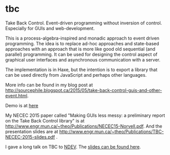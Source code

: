 # tbc
Take Back Control. Event-driven programming without inversion of control. Especially for GUIs and web-development.

This is a process-algebra-inspired and monadic approach to event driven programming. The idea is to replace ad-hoc approaches
and state-based approaches with an approach that is more like good old sequential (and parallel) programming. It can be used 
for designing the control aspect of graphical user interfaces and asynchronous communication with a server.

The implementation is in Haxe, but the intention is to export a library that can be used directly from JavaScript and perhaps
other languages.

More info can be found in my blog post at <http://sourcephile.blogspot.ca/2015/05/take-back-control-guis-and-other-event.html>.

Demo is at [here](frontpage/index.html)

My NECEC 2015 paper called "Making GUIs less messy: a preliminary report on the Take Back Control library"
is at <http://www.engr.mun.ca/~theo/Publications/NECEC15-Norvell.pdf>.
And the presentation slides are at <http://www.engr.mun.ca/~theo/Publications/TBC-NECEC-2015-slides.pdf> .

I gave a long talk on TBC to [NDEV](https://www.meetup.com/NDevMeetup/). The [slides can be found here](http://www.engr.mun.ca/~theo/Publications/Talk-for-NDev-on-TBC.pdf).